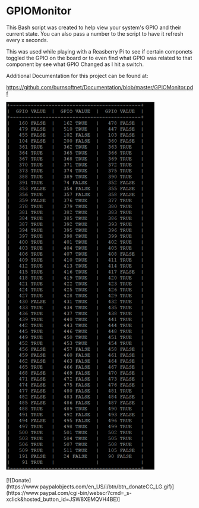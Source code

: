 
# GPIOMonitor
This Bash script was created to help view your system's GPIO and their current state.  You can also pass a number to the script to have it refresh every x seconds.  

This was used while playing with a Reasberry Pi to see if certain componets toggled the GPIO on the board or to even find what GPIO was related to that component by see what GPIO Changed as I hit a switch.

Additional Documentation for this project can be found at:

https://github.com/burnsoftnet/Documentation/blob/master/GPIOMonitor.pdf

<img src="https://github.com/burnsoftnet/GPIOMonitor/blob/master/gpioMonitor.PNG?raw=true">

<br/>

<br/>
[![Donate](https://www.paypalobjects.com/en_US/i/btn/btn_donateCC_LG.gif)](https://www.paypal.com/cgi-bin/webscr?cmd=_s-xclick&hosted_button_id=JSW8XEMQVH4BE)]
